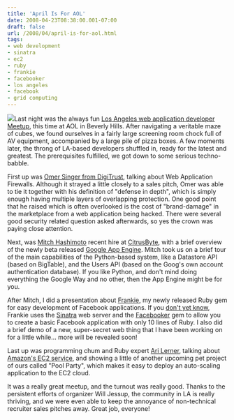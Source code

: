 ```yaml
---
title: 'April Is For AOL'
date: 2008-04-23T08:38:00.001-07:00
draft: false
url: /2008/04/april-is-for-aol.html
tags: 
- web development
- sinatra
- ec2
- ruby
- frankie
- facebooker
- los angeles
- facebook
- grid computing
---
```


[![](http://farm1.static.flickr.com/146/368727427_77b077e480.jpg)](http://farm1.static.flickr.com/146/368727427_77b077e480.jpg)Last night was the always fun [Los Angeles web application developer Meetup](http://web.meetup.com/34/), this time at AOL in Beverly Hills. After navigating a veritable maze of cubes, we found ourselves in a fairly large screening room chock full of AV equipment, accompanied by a large pile of pizza boxes. A few moments later, the throng of LA-based developers shuffled in, ready for the latest and greatest. The prerequisites fulfilled, we got down to some serious techno-babble.  
  
First up was [Omer Singer from DigiTrust](http://secwatch.org/author/543/), talking about Web Application Firewalls. Although it strayed a little closely to a sales pitch, Omer was able to tie it together with his definition of "defense in depth", which is simply enough having multiple layers of overlapping protection. One good point that he raised which is often overlooked is the cost of "brand-damage" in the marketplace from a web application being hacked. There were several good security related question asked afterwards, so yes the crown was paying close attention.  
  
Next, was [Mitch Hashimoto](http://mitchellhashimoto.com/) recent hire at [CitrusByte](http://citrusbyte.com/), with a brief overview of the newly beta released [Google App Engine](http://code.google.com/appengine/). Mitch took us on a brief tour of the main capabilities of the Python-based system, like a Datastore API (based on BigTable), and the Users API (based on the Goog's own account authentication database). If you like Python, and don't mind doing everything the Google Way and no other, then the App Engine might be for you.  
  
After Mitch, I did a presentation about [Frankie](http://facethesinatra.com), my newly released Ruby gem for easy development of Facebook applications. If you [don't yet know](http://deadprogrammersociety.blogspot.com/2008/04/frankie-goes-to-facebook.html), Frankie uses the [Sinatra](http://sinatrarb.com) web server and the [Facebooker](http://facebooker.rubyforge.org/) gem to allow you to create a basic Facebook application with only 10 lines of Ruby. I also did a brief demo of a new, super-secret web thing that I have been working on for a little while... more will be revealed soon!  
  
Last up was programming chum and Ruby expert [Ari Lerner](http://blog.xnot.org/), talking about [Amazon's EC2 service](http://aws.amazon.com/ec2), and showing a little of another upcoming pet project of ours called "Pool Party", which makes it easy to deploy an auto-scaling application to the EC2 cloud.  
  
It was a really great meetup, and the turnout was really good. Thanks to the persistent efforts of organizer Will Jessup, the community in LA is really thriving, and we were even able to keep the annoyance of non-technical recruiter sales pitches away. Great job, everyone!